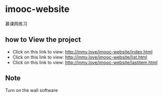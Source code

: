 # imooc-website
 慕课网练习
 
 ## how to View the project
 * Click on this link to view: http://inmy.love/imooc-website/index.html
 * Click on this link to view: http://inmy.love/imooc-website/list.html
 * Click on this link to view: http://inmy.love/imooc-website/lastitem.html

## Note
 Turn on the wall software
